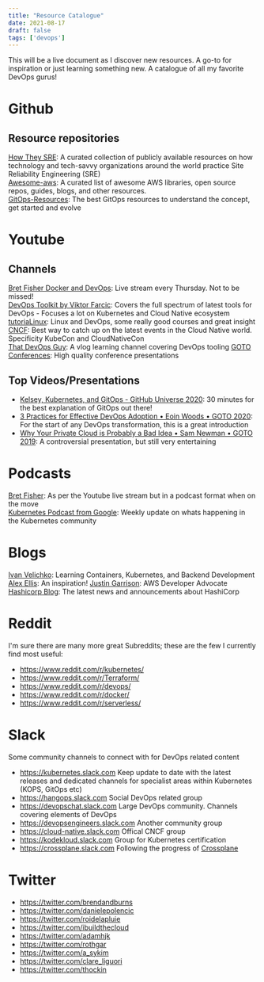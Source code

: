 ```yaml
---
title: "Resource Catalogue"
date: 2021-08-17
draft: false
tags: ['devops']
---
```


This will be a live document as I discover new resources. A go-to for inspiration or just learning something new.
A catalogue of all my favorite DevOps gurus!


# Github
## Resource repositories
[How They SRE](https://github.com/upgundecha/howtheysre): A curated collection of publicly available resources on how technology and tech-savvy organizations around the world practice Site Reliability Engineering (SRE)\
[Awesome-aws](https://github.com/donnemartin/awesome-aws): A curated list of awesome AWS libraries, open source repos, guides, blogs, and other resources.\
[GitOps-Resources](https://github.com/microtica/gitops-resources): The best GitOps resources to understand the concept, get started and evolve

# Youtube

## Channels

[Bret Fisher Docker and DevOps](https://www.youtube.com/c/BretFisherDockerandDevOps/videos): Live stream every Thursday. Not to be missed!\
[DevOps Toolkit by Viktor Farcic](https://www.youtube.com/c/DevOpsToolkit/featured): Covers the full spectrum of latest tools for DevOps - Focuses a lot on Kubernetes and Cloud Native ecosystem \
[tutoriaLinux](https://www.youtube.com/c/tutoriaLinux/featured): Linux and DevOps, some really good courses and great insight\
[CNCF](https://www.youtube.com/c/cloudnativefdn/videos): Best way to catch up on the latest events in the Cloud Native world. Specificity KubeCon and CloudNativeCon\
[That DevOps Guy](https://www.youtube.com/user/Kamakazihoer): A vlog learning channel covering DevOps tooling
[GOTO Conferences](https://www.youtube.com/c/GotoConferences/videos): High quality conference presentations


## Top Videos/Presentations
- [Kelsey, Kubernetes, and GitOps - GitHub Universe 2020](https://www.youtube.com/watch?v=yIAa5wHsfw4): 30 minutes for the best explanation of GitOps out there!
- [3 Practices for Effective DevOps Adoption • Eoin Woods • GOTO 2020](https://www.youtube.com/watch?v=MCPrtYxuVPU): For the start of any DevOps transformation, this is a great introduction
- [Why Your Private Cloud is Probably a Bad Idea • Sam Newman • GOTO 2019](https://www.youtube.com/watch?v=MbaPtzSuQII&t): A controversial presentation, but still very entertaining 

# Podcasts
[Bret Fisher](https://open.spotify.com/show/2q5GOLTmNGpHYmrrZ0Ik73): As per the Youtube live stream but in a podcast format when on the move\
[Kubernetes Podcast from Google](https://open.spotify.com/show/0AsnxlMtXRUEeZkIO0ScpJ): Weekly update on whats happening in the Kubernetes community

# Blogs
[Ivan Velichko](https://iximiuz.com/en/): Learning Containers, Kubernetes, and Backend Development
[Alex Ellis](https://blog.alexellis.io/): An inspiration!
[Justin Garrison](https://www.justingarrison.com/blog/): AWS Developer Advocate
[Hashicorp Blog](https://www.hashicorp.com/blog): The latest news and announcements about HashiCorp

# Reddit
I'm sure there are many more great Subreddits; these are the few I currently find most useful:
- https://www.reddit.com/r/kubernetes/
- https://www.reddit.com/r/Terraform/
- https://www.reddit.com/r/devops/
- https://www.reddit.com/r/docker/
- https://www.reddit.com/r/serverless/


# Slack
Some community channels to connect with for DevOps related content
- https://kubernetes.slack.com Keep update to date with the latest releases and dedicated channels for specialist areas within Kubernetes (KOPS, GitOps etc) 
- https://hangops.slack.com Social DevOps related group
- https://devopschat.slack.com Large DevOps community. Channels covering elements of DevOps
- https://devopsengineers.slack.com Another community group
- https://cloud-native.slack.com Offical CNCF group
- https://kodekloud.slack.com Group for Kubernetes certification
- https://crossplane.slack.com Following the progress of [Crossplane](https://crossplane.io/)

# Twitter
- https://twitter.com/brendandburns
- https://twitter.com/danielepolencic
- https://twitter.com/roidelapluie
- https://twitter.com/ibuildthecloud
- https://twitter.com/adamhjk
- https://twitter.com/rothgar
- https://twitter.com/a_sykim
- https://twitter.com/clare_liguori
- https://twitter.com/thockin